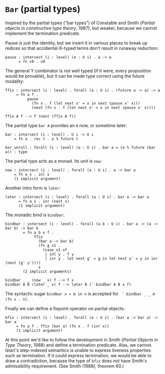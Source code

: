 # `Bar` (partial types)

Inspired by the partial types ("bar types") of Constable and Smith
(*Partial objects in constructive type theory*, 1987), but weaker,
because we cannot implement the termination predicate.

Pause is just the identity, but we insert it in various places to
break up redices so that accidental ill-typed terms don't result in
runaway reduction:

    pause : intersect (i : level) (a : U i) . a -> a
          = fn v0 . v0

The general Y combinator is not well typed (if it were, every
proposition would be provable), but it can be made type correct using
the future modality:

    ffix : intersect (i : level) . forall (a : U i) . (future a -> a) -> a
         = fn a f .
              pause
                (fn x . f (let next x' = x in next (pause x' x)))
                (next (fn x . f (let next x' = x in next (pause x' x))))

    ffix A f --> f (next (ffix A f))

The partial type `bar A` provides an `A` now, or sometime later:

    bar : intersect (i : level) . U i -> U i
        = fn a . rec t . a % future t

    bar_unroll : forall (i : level) (a : U i) . bar a = (a % future (bar a)) : type

The partial type acts as a monad.  Its unit is `now`:

    now : intersect (i : level) . forall (a : U i) . a -> bar a
        = fn a x . inl x
        (1 implicit argument)

Another intro form is `later`:

    later : intersect (i : level) . forall (a : U i) . bar a -> bar a
          = fn a x . inr (next x)
          (1 implicit argument)

The monadic bind is `bindbar`:

    bindbar : intersect (i : level) . forall (a b : U i) . bar a -> (a -> bar b) -> bar b
            = fn a b x f .
                 ffix
                   (bar a -> bar b)
                   (fn g x1 .
                     (case x1 of
                      | inl y . f y
                      | inr y . let next g' = g in let next y' = y in inr (next (g' y'))))
                   x
            (2 implicit arguments)

    bindbar _ _ (now _ x) f --> f x
    bindbar A B (later _ x) f --> later B (` bindbar A B x f)

The syntactic sugar `bindbar x = m in n` is accepted for 
`` ` bindbar _ _ m (fn x . n)``.

   

Finally we can define a fixpoint operator on partial objects:

    bfix : intersect (i : level) . forall (a : U i) . (bar a -> bar a) -> bar a
         = fn a f . ffix (bar a) (fn x . f (inr x))
         (1 implicit argument)


At this point we'd like to follow the development in Smith (*Partial
Objects in Type Theory*, 1988) and define a termination predicate.
Alas, we cannot.  Istari's step-indexed semantics is unable to express
liveness properties such as termination.  If it could express
termination, we would be able to draw a contradiction, because the
type of `bfix` does not have Smith's admissibility requirement.  (See
Smith (1988), theorem 60.)
